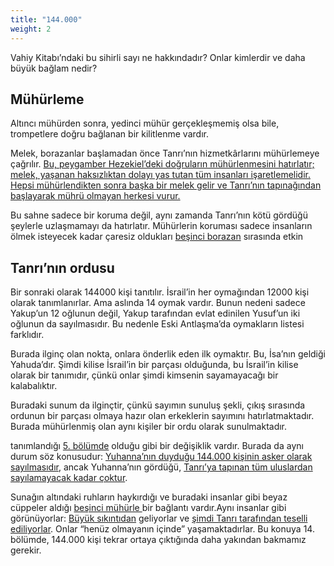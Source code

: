 ```yaml
---
title: "144.000"
weight: 2
---
```



Vahiy Kitabı’ndaki bu sihirli sayı ne hakkındadır? Onlar kimlerdir ve daha büyük bağlam nedir?


## Mühürleme

<a name="8751"></a>
Altıncı mühürden sonra, yedinci mühür gerçekleşmemiş olsa bile, trompetlere doğru bağlanan bir kilitlenme vardır.

Melek, borazanlar başlamadan önce Tanrı’nın hizmetkârlarını mühürlemeye çağrılır. [Bu, peygamber Hezekiel’deki doğruların mühürlenmesini hatırlatır; melek, yaşanan haksızlıktan dolayı yas tutan tüm insanları işaretlemelidir. Hepsi mühürlendikten sonra başka bir melek gelir ve Tanrı’nın tapınağından başlayarak mührü olmayan herkesi vurur.](https://www.bibleserver.com/TR/Hezekiel9)

Bu sahne sadece bir koruma değil, aynı zamanda Tanrı’nın kötü gördüğü şeylerle uzlaşmamayı da hatırlatır. Mühürlerin koruması sadece insanların ölmek isteyecek kadar çaresiz oldukları [beşinci borazan](../../../../content/trumpets/expl/the-trumpets-in-revelation) sırasında etkin


## Tanrı’nın ordusu

<a name="572e"></a>
Bir sonraki olarak 144000 kişi tanıtılır. İsrail’in her oymağından 12000 kişi olarak tanımlanırlar. Ama aslında 14 oymak vardır. Bunun nedeni sadece Yakup’un 12 oğlunun değil, Yakup tarafından evlat edinilen Yusuf’un iki oğlunun da sayılmasıdır. Bu nedenle Eski Antlaşma’da oymakların listesi farklıdır.

Burada ilginç olan nokta, onlara önderlik eden ilk oymaktır. Bu, İsa’nın geldiği Yahuda’dır. Şimdi kilise İsrail’in bir parçası olduğunda, bu İsrail’in kilise olarak bir tanımıdır, çünkü onlar şimdi kimsenin sayamayacağı bir kalabalıktır.

Buradaki sunum da ilginçtir, çünkü sayımın sunuluş şekli, çıkış sırasında ordunun bir parçası olmaya hazır olan erkeklerin sayımını hatırlatmaktadır. Burada mühürlenmiş olan aynı kişiler bir ordu olarak sunulmaktadır.

tanımlandığı [5. bölümde](../../../../content/seals/expl/the-book-with-the-seven-seals) olduğu gibi bir değişiklik vardır. Burada da aynı durum söz konusudur: [Yuhanna’nın duyduğu 144.000 kişinin asker olarak sayılmasıdır](https://www.bibleserver.com/TR/Vahiy7%3A4), ancak Yuhanna’nın gördüğü, [Tanrı’ya tapınan tüm uluslardan sayılamayacak kadar çoktur](https://www.bibleserver.com/TR/Vahiy7%3A9).

Sunağın altındaki ruhların haykırdığı ve buradaki insanlar gibi beyaz cüppeler aldığı [beşinci mühürle ](https://www.bibleserver.com/TR/Vahiy6%3A9-11)bir bağlantı vardır.Aynı insanlar gibi görünüyorlar: [Büyük sıkıntıdan](../../../../content/army/expl/the-end-time-and-the-great-tribulation) geliyorlar ve [şimdi Tanrı tarafından teselli ediliyorlar](https://www.bibleserver.com/TR/Vahiy7%3A15-17). Onlar “henüz olmayanın içinde” yaşamaktadırlar. Bu konuya 14. bölümde, 144.000 kişi tekrar ortaya çıktığında daha yakından bakmamız gerekir.






[](https://github.com/revelation-today/revelation-today/blob/main/exampleSite/content/docs/content/army/expl/the-144000.tr.md)
